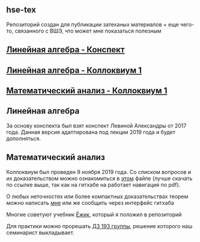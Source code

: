 ## hse-tex
Репозиторий создан для публикации затеханых материалов + еще чего-то, связанного с ВШЭ, что может мне показаться полезным

## [Линейная алгебра - Конспект](https://raw.githubusercontent.com/LoDThe/hse-tex/master/linear_algebra/linear_algebra.pdf)
## [Линейная алгебра - Коллоквиум 1](https://raw.githubusercontent.com/LoDThe/hse-tex/master/linear_algebra/linear_algebra_colloquium.pdf)
## [Математический анализ - Коллоквиум 1](https://raw.githubusercontent.com/LoDThe/hse-tex/master/mathematical_analysis/mathematical_analysis.pdf)

## Линейная алгебра
За основу конспекта был взят конспект Левиной Александры от 2017 года. Данная версия адаптирована под лекции 2019 года и будет дополняться.

## Математический анализ
Коллоквиум был проведен 9 ноября 2019 года. Со списком вопросов и их доказательством можно ознакомиться в [этом](mathematical_analysis/mathematical_analysis.pdf) файле (лучше скачать по ссылке выше, так как на гитхабе на работает навигация по pdf).

О любых неточностях или более компактных доказательствах теорем можно написать [мне](https://teleg.run/lodthe) или же сообщить через интерфейс гитхаба

Многие советуют учебник [Ёжик](mathematical_analysis/Matan_Ezhik.pdf), который я положил в репозиторий

Для практики можно прорешать [ДЗ 193 группы](https://www.dropbox.com/sh/aczqsguk5t8jccg/AADSDlQTTGxoY8imMeYNVzNAa?dl=0), решение которого наш семинарист выкладывает.
